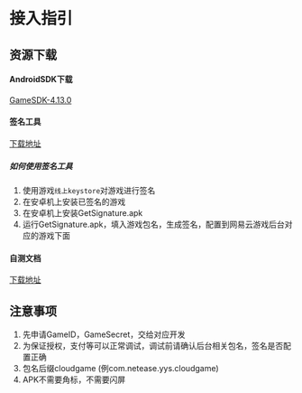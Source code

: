 # 接入指引

## 资源下载

#### AndroidSDK下载
[GameSDK-4.13.0](http://nosdn-yx.127.net/yxgame/8a49e80d66af99ce0166bec4872100d0.zip)

#### 签名工具
[下载地址](http://nosdn-yx.127.net/yxgame/8a49e8136628c152016628c152460000.apk)

##### 如何使用签名工具
1. 使用游戏`线上keystore`对游戏进行签名
2. 在安卓机上安装已签名的游戏
3. 在安卓机上安装GetSignature.apk
4. 运行GetSignature.apk，填入游戏包名，生成签名，配置到网易云游戏后台对应的游戏下面

#### 自测文档
[下载地址](http://nosdn-yx.127.net/yxgame/8a49e8136628c1520166291f78bb0001.xlsx)

## 注意事项
1. 先申请GameID，GameSecret，交给对应开发
2. 为保证授权，支付等可以正常调试，调试前请确认后台相关包名，签名是否配置正确
3. 包名后缀cloudgame (例com.netease.yys.cloudgame)
4. APK不需要角标，不需要闪屏
